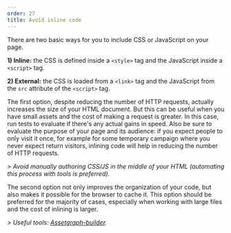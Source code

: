```yaml
---
order: 27
title: Avoid inline code
---
```


There are two basic ways for you to include CSS or JavaScript on your page.

**1) Inline:** the CSS is defined inside a `<style>` tag and the JavaScript inside a `<script>` tag.

**2) External:** the CSS is loaded from a `<link>` tag and the JavaScript from the `src` attribute of the `<script>` tag.

The first option, despite reducing the number of HTTP requests, actually increases the size of your HTML document. But this can be useful when you have small assets and the cost of making a request is greater. In this case, run tests to evaluate if there's any actual gains in speed. Also be sure to evaluate the purpose of your page and its audience: if you expect people to only visit it once, for example for some temporary campaign where you never expect return visitors, inlining code will help in reducing the number of HTTP requests.

*> Avoid manually authoring CSS/JS in the middle of your HTML (automating this process with tools is preferred).*

The second option not only improves the organization of your code, but also makes it possible for the browser to cache it. This option should be preferred for the majority of cases, especially when working with large files and the cost of inlining is larger.

*> Useful tools: [Assetgraph-builder](https://github.com/One-com/assetgraph-builder).*
